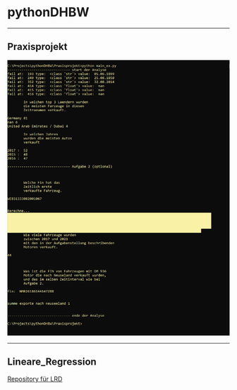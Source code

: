 # pythonDHBW

-------------------------

## Praxisprojekt

<img src="Praxisprojekt/los.PNG">

<br>

-------------------------

## Lineare_Regression

<a href="https://github.com/JanneSickert/LRD">Repository für LRD</a>